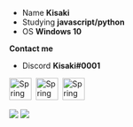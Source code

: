      
- Name **Kisaki**
- Studying **javascript/python**
- OS **Windows 10**

**Contact me**
- Discord **Kisaki#0001**


<img src="https://media.tenor.com/UvvgjxTnagUAAAAM/cat-meow.gif" title="Spring" alt="Spring" width="40" height="40"/>&nbsp;
<img src="https://media.tenor.com/UvvgjxTnagUAAAAM/cat-meow.gif" title="Spring" alt="Spring" width="40" height="40"/>&nbsp;
<img src="https://media.tenor.com/UvvgjxTnagUAAAAM/cat-meow.gif" title="Spring" alt="Spring" width="40" height="40"/>&nbsp;

![](https://komarev.com/ghpvc/?username=kisakimeowr&color=blue&style=flat-square)
![](https://img.shields.io/badge/-Owner%20of%20femboy%20Cbot-ff69b4?style=flat-square&logo=appveyor)
<!---
